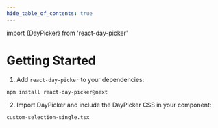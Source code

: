 ```yaml
---
hide_table_of_contents: true
---
```


import {DayPicker} from 'react-day-picker'

# Getting Started

1. Add `react-day-picker` to your dependencies:

```bash
npm install react-day-picker@next
```

2. Import DayPicker and include the DayPicker CSS in your component:

```include
custom-selection-single.tsx
```
